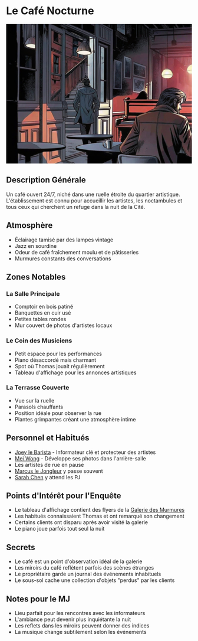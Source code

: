 # Le Café Nocturne

![Le Café Nocturne](images/cafe_nocturne.jpg)

## Description Générale
Un café ouvert 24/7, niché dans une ruelle étroite du quartier artistique. L'établissement est connu pour accueillir les artistes, les noctambules et tous ceux qui cherchent un refuge dans la nuit de la Cité.

## Atmosphère
- Éclairage tamisé par des lampes vintage
- Jazz en sourdine
- Odeur de café fraîchement moulu et de pâtisseries
- Murmures constants des conversations

## Zones Notables

### La Salle Principale
- Comptoir en bois patiné
- Banquettes en cuir usé
- Petites tables rondes
- Mur couvert de photos d'artistes locaux

### Le Coin des Musiciens
- Petit espace pour les performances
- Piano désaccordé mais charmant
- Spot où Thomas jouait régulièrement
- Tableau d'affichage pour les annonces artistiques

### La Terrasse Couverte
- Vue sur la ruelle
- Parasols chauffants
- Position idéale pour observer la rue
- Plantes grimpantes créant une atmosphère intime

## Personnel et Habitués
- [Joey le Barista](../npcs/joey_le_barista.md) - Informateur clé et protecteur des artistes
- [Mei Wong](../npcs/mei_wong.md) - Développe ses photos dans l'arrière-salle
- Les artistes de rue en pause
- [Marcus le Jongleur](../npcs/marcus_le_jongleur.md) y passe souvent
- [Sarah Chen](../npcs/sarah_chen.md) y attend les PJ

## Points d'Intérêt pour l'Enquête
- Le tableau d'affichage contient des flyers de la [Galerie des Murmures](galerie_des_murmures.md)
- Les habitués connaissaient Thomas et ont remarqué son changement
- Certains clients ont disparu après avoir visité la galerie
- Le piano joue parfois tout seul la nuit

## Secrets
- Le café est un point d'observation idéal de la galerie
- Les miroirs du café reflètent parfois des scènes étranges
- Le propriétaire garde un journal des événements inhabituels
- Le sous-sol cache une collection d'objets "perdus" par les clients

## Notes pour le MJ
- Lieu parfait pour les rencontres avec les informateurs
- L'ambiance peut devenir plus inquiétante la nuit
- Les reflets dans les miroirs peuvent donner des indices
- La musique change subtilement selon les événements
